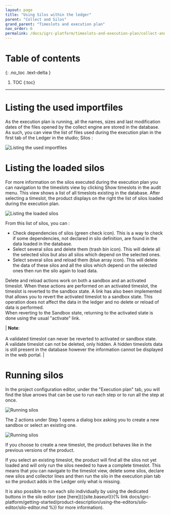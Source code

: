 ```yaml
---
layout: page
title: "Using Silos within the ledger"
parent: "Collect and Silos"
grand_parent: "Timeslots and execution plan"
nav_order: 6
permalink: /docs/igrc-platform/timeslots-and-execution-plan/collect-and-sillos/using-silo-within-the-ledger/
---
```


# Table of contents
{: .no_toc .text-delta }

1. TOC
{:toc}
---

# Listing the used importfiles

As the execution plan is running, all the names, sizes and last modification dates of the files opened by the collect engine are stored in the database. As such, you can view the list of files used during the execution plan in the first tab of the Ledger in the studio; Silos :    

![Listing the used importfiles]({{site.baseurl}}/docs/igrc-platform/timeslots-and-execution-plan/collecte-et-silos/images/studio_silo_ledger.png "Listing the used importfiles")              

# Listing the loaded silos

For more information on the silos executed during the execution plan you can navigation to the timeslots view by clicking Show timeslots in the audit menu. This view shows a list of all timeslots existing in the database. After selecting a timeslot, the product displays on the right the list of silos loaded during the execution plan.     

![Listing the loaded silos]({{site.baseurl}}/docs/igrc-platform/timeslots-and-execution-plan/collecte-et-silos/images/timeslots.png "Listing the loaded silos")              

From this list of silos, you can :     

- Check dependencies of silos (green check icon). This is a way to check if some dependencies, not declared in silo definition, are found in the data loaded in the database.
- Select several silos and delete them (trash bin icon). This will delete all the selected silos but also all silos which depend on the selected ones.
- Select several silos and reload them (blue array icon). This will delete the data of these silos and all the silos which depend on the selected ones then run the silo again to load data.   

Delete and reload actions work on both a sandbox and an activated timeslot. When these actions are performed on an activated timeslot, the timeslot is reverted to the sandbox state. A link has also been implemented that allows you to revert the activated timeslot to a sandbox state. This operation does not affect the data in the ledger and no delete or reload of data is performed.     
When reverting to the Sandbox state, returning to the activated state is done using the usual "activate" link.      

| **Note**: <br><br> A validated timeslot can never be reverted to activated or sandbox state. <br> A validate timeslot can not be deleted, only hidden. A hidden timeslots data is still present in the database however the information cannot be displayed in the web portal. |

# Running silos

In the project configuration editor, under the "Execution plan" tab, you will find the blue arrows that can be use to run each step or to run all the step at once.   

![Running silos]({{site.baseurl}}/docs/igrc-platform/timeslots-and-execution-plan/collecte-et-silos/images/EP_silo.png "Running silos")              

The 2 actions under Step 1 opens a dialog box asking you to create a new sandbox or select an existing one.   

![Running silos]({{site.baseurl}}/docs/igrc-platform/timeslots-and-execution-plan/collecte-et-silos/images/sandbox.png "Running silos")              

If you choose to create a new timeslot, the product behaves like in the previous versions of the product.    

If you select an existing timeslot, the product will find all the silos not yet loaded and will only run the silos needed to have a complete timeslot. This means that you can navigate to the timeslot view, delete some silos, declare new silos and collector lines and then run the silo in the execution plan tab so the product adds in the Ledger only what is missing.    

It is also possible to run each silo individually by using the dedicated buttons in the silo editor (see [here]({{site.baseurl}}{% link docs/igrc-platform/getting-started/product-description/using-the-editors/silo-editor/silo-editor.md %}) for more information).  
